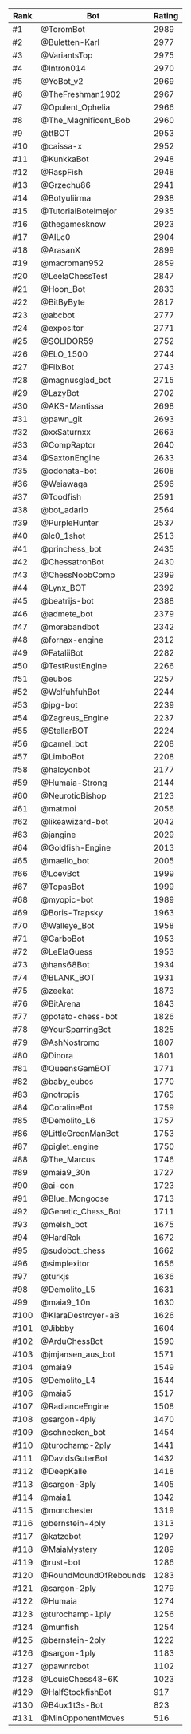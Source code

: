 Rank|Bot|Rating
---|---|---
#1|@ToromBot|2989
#2|@Buletten-Karl|2977
#3|@VariantsTop|2975
#4|@Intron014|2970
#5|@YoBot_v2|2969
#6|@TheFreshman1902|2967
#7|@Opulent_Ophelia|2966
#8|@The_Magnificent_Bob|2960
#9|@ttBOT|2953
#10|@caissa-x|2952
#11|@KunkkaBot|2948
#12|@RaspFish|2948
#13|@Grzechu86|2941
#14|@Botyuliirma|2938
#15|@TutorialBotelmejor|2935
#16|@thegamesknow|2923
#17|@AILc0|2904
#18|@ArasanX|2899
#19|@macroman952|2859
#20|@LeelaChessTest|2847
#21|@Hoon_Bot|2833
#22|@BitByByte|2817
#23|@abcbot|2777
#24|@expositor|2771
#25|@SOLIDOR59|2752
#26|@ELO_1500|2744
#27|@FlixBot|2743
#28|@magnusglad_bot|2715
#29|@LazyBot|2702
#30|@AKS-Mantissa|2698
#31|@pawn_git|2693
#32|@xxSaturnxx|2663
#33|@CompRaptor|2640
#34|@SaxtonEngine|2633
#35|@odonata-bot|2608
#36|@Weiawaga|2596
#37|@Toodfish|2591
#38|@bot_adario|2564
#39|@PurpleHunter|2537
#40|@lc0_1shot|2513
#41|@princhess_bot|2435
#42|@ChessatronBot|2430
#43|@ChessNoobComp|2399
#44|@Lynx_BOT|2392
#45|@beatrijs-bot|2388
#46|@admete_bot|2379
#47|@morabandbot|2342
#48|@fornax-engine|2312
#49|@FataliiBot|2282
#50|@TestRustEngine|2266
#51|@eubos|2257
#52|@WolfuhfuhBot|2244
#53|@jpg-bot|2239
#54|@Zagreus_Engine|2237
#55|@StellarBOT|2224
#56|@camel_bot|2208
#57|@LimboBot|2208
#58|@halcyonbot|2177
#59|@Humaia-Strong|2144
#60|@NeuroticBishop|2123
#61|@matmoi|2056
#62|@likeawizard-bot|2042
#63|@jangine|2029
#64|@Goldfish-Engine|2013
#65|@maello_bot|2005
#66|@LoevBot|1999
#67|@TopasBot|1999
#68|@myopic-bot|1989
#69|@Boris-Trapsky|1963
#70|@Walleye_Bot|1958
#71|@GarboBot|1953
#72|@LeElaGuess|1953
#73|@hans68Bot|1934
#74|@BLANK_BOT|1931
#75|@zeekat|1873
#76|@BitArena|1843
#77|@potato-chess-bot|1826
#78|@YourSparringBot|1825
#79|@AshNostromo|1807
#80|@Dinora|1801
#81|@QueensGamBOT|1771
#82|@baby_eubos|1770
#83|@notropis|1765
#84|@CoralineBot|1759
#85|@Demolito_L6|1757
#86|@LittleGreenManBot|1753
#87|@piglet_engine|1750
#88|@The_Marcus|1746
#89|@maia9_30n|1727
#90|@ai-con|1723
#91|@Blue_Mongoose|1713
#92|@Genetic_Chess_Bot|1711
#93|@melsh_bot|1675
#94|@HardRok|1672
#95|@sudobot_chess|1662
#96|@simplexitor|1656
#97|@turkjs|1636
#98|@Demolito_L5|1631
#99|@maia9_10n|1630
#100|@KlaraDestroyer-aB|1626
#101|@Jibbby|1604
#102|@ArduChessBot|1590
#103|@jmjansen_aus_bot|1571
#104|@maia9|1549
#105|@Demolito_L4|1544
#106|@maia5|1517
#107|@RadianceEngine|1508
#108|@sargon-4ply|1470
#109|@schnecken_bot|1454
#110|@turochamp-2ply|1441
#111|@DavidsGuterBot|1432
#112|@DeepKalle|1418
#113|@sargon-3ply|1405
#114|@maia1|1342
#115|@monchester|1319
#116|@bernstein-4ply|1313
#117|@katzebot|1297
#118|@MaiaMystery|1289
#119|@rust-bot|1286
#120|@RoundMoundOfRebounds|1283
#121|@sargon-2ply|1279
#122|@Humaia|1274
#123|@turochamp-1ply|1256
#124|@munfish|1254
#125|@bernstein-2ply|1222
#126|@sargon-1ply|1183
#127|@pawnrobot|1102
#128|@LouisChess48-6K|1023
#129|@HalfStockfishBot|917
#130|@B4ux1t3s-Bot|823
#131|@MinOpponentMoves|516
